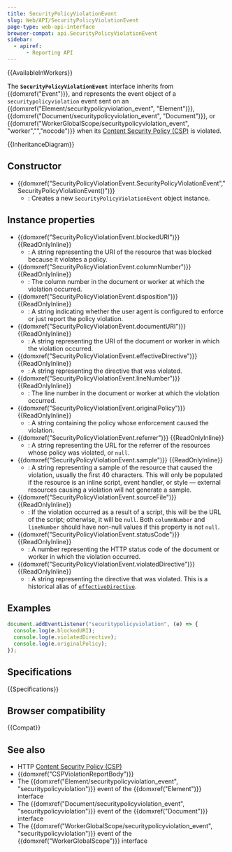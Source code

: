 ```yaml
---
title: SecurityPolicyViolationEvent
slug: Web/API/SecurityPolicyViolationEvent
page-type: web-api-interface
browser-compat: api.SecurityPolicyViolationEvent
sidebar:
  - apiref:
      - Reporting API
---
```


{{AvailableInWorkers}}

The **`SecurityPolicyViolationEvent`** interface inherits from {{domxref("Event")}}, and represents the event object of a `securitypolicyviolation` event sent on an {{domxref("Element/securitypolicyviolation_event", "Element")}}, {{domxref("Document/securitypolicyviolation_event", "Document")}}, or {{domxref("WorkerGlobalScope/securitypolicyviolation_event", "worker","","nocode")}} when its [Content Security Policy (CSP)](/en-US/docs/Web/HTTP/Guides/CSP) is violated.

{{InheritanceDiagram}}

## Constructor

- {{domxref("SecurityPolicyViolationEvent.SecurityPolicyViolationEvent","SecurityPolicyViolationEvent()")}}
  - : Creates a new `SecurityPolicyViolationEvent` object instance.

## Instance properties

- {{domxref("SecurityPolicyViolationEvent.blockedURI")}} {{ReadOnlyInline}}
  - : A string representing the URI of the resource that was blocked because it violates a policy.
- {{domxref("SecurityPolicyViolationEvent.columnNumber")}} {{ReadOnlyInline}}
  - : The column number in the document or worker at which the violation occurred.
- {{domxref("SecurityPolicyViolationEvent.disposition")}} {{ReadOnlyInline}}
  - : A string indicating whether the user agent is configured to enforce or just report the policy violation.
- {{domxref("SecurityPolicyViolationEvent.documentURI")}} {{ReadOnlyInline}}
  - : A string representing the URI of the document or worker in which the violation occurred.
- {{domxref("SecurityPolicyViolationEvent.effectiveDirective")}} {{ReadOnlyInline}}
  - : A string representing the directive that was violated.
- {{domxref("SecurityPolicyViolationEvent.lineNumber")}} {{ReadOnlyInline}}
  - : The line number in the document or worker at which the violation occurred.
- {{domxref("SecurityPolicyViolationEvent.originalPolicy")}} {{ReadOnlyInline}}
  - : A string containing the policy whose enforcement caused the violation.
- {{domxref("SecurityPolicyViolationEvent.referrer")}} {{ReadOnlyInline}}
  - : A string representing the URL for the referrer of the resources whose policy was violated, or `null`.
- {{domxref("SecurityPolicyViolationEvent.sample")}} {{ReadOnlyInline}}
  - : A string representing a sample of the resource that caused the violation, usually the first 40 characters. This will only be populated if the resource is an inline script, event handler, or style — external resources causing a violation will not generate a sample.
- {{domxref("SecurityPolicyViolationEvent.sourceFile")}} {{ReadOnlyInline}}
  - : If the violation occurred as a result of a script, this will be the URL of the script; otherwise, it will be `null`.
    Both `columnNumber` and `lineNumber` should have non-null values if this property is not `null`.
- {{domxref("SecurityPolicyViolationEvent.statusCode")}} {{ReadOnlyInline}}
  - : A number representing the HTTP status code of the document or worker in which the violation occurred.
- {{domxref("SecurityPolicyViolationEvent.violatedDirective")}} {{ReadOnlyInline}}
  - : A string representing the directive that was violated.
    This is a historical alias of [`effectiveDirective`](/en-US/docs/Web/API/SecurityPolicyViolationEvent/effectiveDirective).

## Examples

```js
document.addEventListener("securitypolicyviolation", (e) => {
  console.log(e.blockedURI);
  console.log(e.violatedDirective);
  console.log(e.originalPolicy);
});
```

## Specifications

{{Specifications}}

## Browser compatibility

{{Compat}}

## See also

- HTTP [Content Security Policy (CSP)](/en-US/docs/Web/HTTP/Guides/CSP)
- {{domxref("CSPViolationReportBody")}}
- The {{domxref("Element/securitypolicyviolation_event", "securitypolicyviolation")}} event of the {{domxref("Element")}} interface
- The {{domxref("Document/securitypolicyviolation_event", "securitypolicyviolation")}} event of the {{domxref("Document")}} interface
- The {{domxref("WorkerGlobalScope/securitypolicyviolation_event", "securitypolicyviolation")}} event of the {{domxref("WorkerGlobalScope")}} interface

